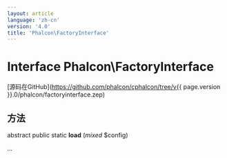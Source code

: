 ```yaml
---
layout: article
language: 'zh-cn'
version: '4.0'
title: 'Phalcon\FactoryInterface'
---
```

# Interface **Phalcon\FactoryInterface**

[源码在GitHub](https://github.com/phalcon/cphalcon/tree/v{{ page.version }}.0/phalcon/factoryinterface.zep)

## 方法

abstract public static **load** (*mixed* $config)

...